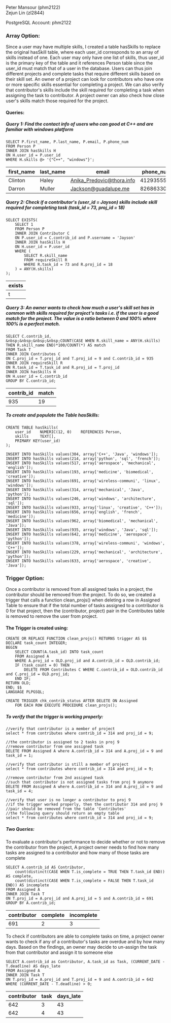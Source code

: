 Peter Mansour (phm2122)  
Zejun Lin (zl2844)  

PostgreSQL Account: phm2122  

### Array Option:

Since a user may have multiple skills, I created a table hasSkills to replace
the original hasSkill table, where each user_id corresponds to an array of skills instead of one. Each user may only have one list of skills, thus user_id is the primary key of the table and it references Person table since the user_id must match that of a user in the database. Users can thus join different projects and complete tasks that require different skills based on their skill set. An owner of a project can look for contributors who have one or more specific skills essential for completing a project. We can also verify that contributor's skills include the skill required for completing a task when assigning the task to contributor. A project owner can also check how close user's skills match those required for the project.

#### Queries:

##### Query 1: Find the contact info of users who can good at C++ and are familiar with windows platform
	SELECT P.first_name, P.last_name, P.email, P.phone_num
	FROM Person P
	INNER JOIN hasSkills H
	ON H.user_id = P.user_id
	WHERE H.skills @> '{"C++", "windows"}';

| first_name | last_name | email                     | phone_num  |
|------------|-----------|---------------------------|------------|
| Clinton    | Haley     | Anika_Predovic@thora.info | 4129355575 |
| Darron     | Muller    | Jackson@guadalupe.me      | 8268633031 |

##### Query 2: Check if a contributor's (user_id = Jayson) skills include skill required for completing task (task_id = 73, proj_id = 18)
	SELECT EXISTS(
		SELECT 1
		FROM Person P
		INNER JOIN Contributor C
		ON P.user_id = C.contrib_id and P.username = 'Jayson'
		INNER JOIN hasSkills H
		ON H.user_id = P.user_id
		WHERE (
			SELECT R.skill_name
			FROM requireSkill R
			WHERE R.task_id = 73 and R.proj_id = 18
		) = ANY(H.skills)
	);

| exists |
|--------|
| t      |

##### Query 3: An owner wants to check how much a user's skill set has in common with skills required for project's tasks i.e. if the user is a good match for the project. The value is a ratio between 0 and 100% where 100% is a perfect match.
	SELECT C.contrib_id, 
	&nbsp;&nbsp;&nbsp;&nbsp;COUNT(CASE WHEN R.skill_name = ANY(H.skills) THEN R.skill_name END)*100/COUNT(*) AS match
	FROM Task T
	INNER JOIN Contributes C
	ON C.proj_id = T.proj_id and T.proj_id = 9 and C.contrib_id = 935
	INNER JOIN requireSkill R
	ON R.task_id = T.task_id and R.proj_id = T.proj_id
	INNER JOIN hasSkills H
	ON H.user_id = C.contrib_id
	GROUP BY C.contrib_id;

| contrib_id | match |
|------------|-------|
| 935        | 19    |

##### To create and populate the Table hasSkills:
	CREATE TABLE hasSkills(
		user_id    NUMERIC(12, 0)    REFERENCES Person,
		skills     TEXT[], 
		PRIMARY KEY(user_id)
	);
	
	INSERT INTO hasSkills values(304, array['C++', 'Java', 'windows']);
	INSERT INTO hasSkills values(214, array['python', 'sql', 'french']);
	INSERT INTO hasSkills values(517, array['aerospace', 'mechanical', 'english']);
	INSERT INTO hasSkills values(193, array['medicine', 'biomedical', 'creative']);
	INSERT INTO hasSkills values(691, array['wireless-communi', 'linux', 'windows']);
	INSERT INTO hasSkills values(314, array['mechanical', 'Java', 'python']);
	INSERT INTO hasSkills values(246, array['windows', 'architecture', 'sql']);
	INSERT INTO hasSkills values(933, array['linux', 'creative', 'C++']);
	INSERT INTO hasSkills values(656, array['english', 'french', 'medicine']);
	INSERT INTO hasSkills values(962, array['biomedical', 'mechanical', 'Java']);
	INSERT INTO hasSkills values(935, array['windows', 'Java', 'sql']);
	INSERT INTO hasSkills values(642, array['medicine', 'aerospace', 'python']);
	INSERT INTO hasSkills values(378, array['wireless-communi', 'windows', 'C++']);
	INSERT INTO hasSkills values(229, array['mechanical', 'architecture', 'python']);
	INSERT INTO hasSkills values(633, array['aerospace', 'creative', 'Java']);

### Trigger Option:

Once a contributor is removed from all assigned tasks in a project, the contributor
should be removed from the project. To do so, we created a trigger that calls a
function clean_projs() when deleting a row in Assigned Table to ensure that if the
total number of tasks assigned to a contributor is 0 for that project, 
then the (contributor, project) pair in the Contributes table is removed to remove
the user from project. 

#### The Trigger is created using:

	CREATE OR REPLACE FUNCTION clean_projs() RETURNS trigger AS $$
	DECLARE task_count INTEGER;
	BEGIN
		SELECT COUNT(A.task_id) INTO task_count
		FROM Assigned A
		WHERE A.proj_id = OLD.proj_id and A.contrib_id = OLD.contrib_id;
		IF (task_count = 0) THEN
			DELETE FROM Contributes C WHERE C.contrib_id = OLD.contrib_id and C.proj_id = OLD.proj_id;
		END IF;
	RETURN OLD;
	END; $$
	LANGUAGE PLPGSQL;

	CREATE TRIGGER chk_contrib_status AFTER DELETE ON Assigned
		FOR EACH ROW EXECUTE PROCEDURE clean_projs();

##### To verify that the trigger is working properly:
	//verify that contributor is a member of project
	select * from contributes where contrib_id = 314 and proj_id = 9;

	//the contributor is assigned to 2 tasks in proj 9
	//remove contributor from one assigned task
	DELETE FROM Assigned A where A.contrib_id = 314 and A.proj_id = 9 and task_id = 1;
	
	//verify that contributor is still a member of project
	select * from contributes where contrib_id = 314 and proj_id = 9;
	
	//remove contributor from 2nd assigned task
	//such that contributor is not assigned tasks from proj 9 anymore
	DELETE FROM Assigned A where A.contrib_id = 314 and A.proj_id = 9 and task_id = 4;
	
	//verify that user is no longer a contributor to proj 9
	//if the trigger worked properly, then the contributor 314 and proj 9
	//pair should be removed from the table 'Contributes'
	//the following query should return an empty table
	select * from contributes where contrib_id = 314 and proj_id = 9;

##### Two Queries:

To evaluate a contributor's performance to decide whether or not to remove
the contributor from the project, A project owner needs to find 
how many tasks are assigned to a contributor and how many of those tasks 
are complete
	
	SELECT A.contrib_id AS Contributor, 
		count(distinct(CASE WHEN T.is_complete = TRUE THEN T.task_id END)) AS complete,
		count(distinct(CASE WHEN T.is_complete = FALSE THEN T.task_id END)) AS incomplete
	FROM Assigned A
	INNER JOIN Task T
	ON T.proj_id = A.proj_id and A.proj_id = 5 and A.contrib_id = 691
	GROUP BY A.contrib_id;
	
| contributor | complete | incomplete |
|-------------|----------|------------|
|	 691 |        2 |          3|

To check if contributors are able to complete tasks on time, a project owner
wants to check if any of a contributor's tasks are overdue and by how many
days. Based on the findings, an owner may decide to un-assign the task from
that contributor and assign it to someone else
	
	SELECT A.contrib_id as Contributor, A.task_id as Task, (CURRENT_DATE - T.deadline) AS days_late
	FROM Assigned A
	INNER JOIN Task T
	ON T.proj_id = A.proj_id and T.proj_id = 9 and A.contrib_id = 642
	WHERE (CURRENT_DATE - T.deadline) > 0;
	
| contributor | task | days_late|
|-------------|------|-----------|
|	 642 |    3 |        43|
|	 642 |    4 |        43|